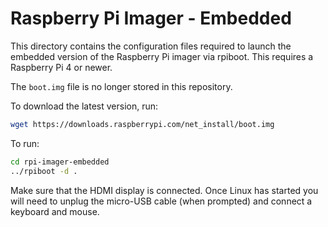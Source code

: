 # Raspberry Pi Imager - Embedded

This directory contains the configuration files required to launch the
embedded version of the Raspberry Pi imager via rpiboot.
This requires a Raspberry Pi 4 or newer.

The `boot.img` file is no longer stored in this repository.

To download the latest version, run:  
```bash
wget https://downloads.raspberrypi.com/net_install/boot.img
```

To run:  
```bash
cd rpi-imager-embedded
../rpiboot -d .
```

Make sure that the HDMI display is connected. Once Linux has started
you will need to unplug the micro-USB cable (when prompted) and connect
a keyboard and mouse.
